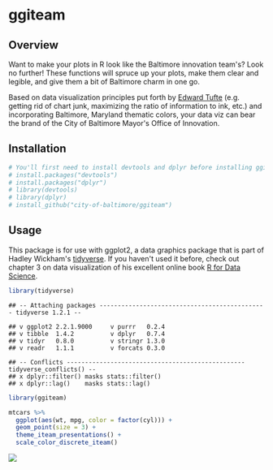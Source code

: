 
ggiteam
=======

Overview
--------

Want to make your plots in R look like the Baltimore innovation team's? Look no further! These functions will spruce up your plots, make them clear and legible, and give them a bit of Baltimore charm in one go.

Based on data visualization principles put forth by [Edward Tufte](https://www.edwardtufte.com/tufte/) (e.g. getting rid of chart junk, maximizing the ratio of information to ink, etc.) and incorporating Baltimore, Maryland thematic colors, your data viz can bear the brand of the City of Baltimore Mayor's Office of Innovation.

Installation
------------

``` r
# You'll first need to install devtools and dplyr before installing ggiteam from Github
# install.packages("devtools")
# install.packages("dplyr")
# library(devtools)
# library(dplyr)
# install_github("city-of-baltimore/ggiteam")
```

Usage
-----

This package is for use with ggplot2, a data graphics package that is part of Hadley Wickham's [tidyverse](https://www.tidyverse.org/). If you haven't used it before, check out chapter 3 on data visualization of his excellent online book [R for Data Science](http://r4ds.had.co.nz/data-visualisation.html).

``` r
library(tidyverse)
```

    ## -- Attaching packages ---------------------------------------------- tidyverse 1.2.1 --

    ## v ggplot2 2.2.1.9000     v purrr   0.2.4     
    ## v tibble  1.4.2          v dplyr   0.7.4     
    ## v tidyr   0.8.0          v stringr 1.3.0     
    ## v readr   1.1.1          v forcats 0.3.0

    ## -- Conflicts ------------------------------------------------- tidyverse_conflicts() --
    ## x dplyr::filter() masks stats::filter()
    ## x dplyr::lag()    masks stats::lag()

``` r
library(ggiteam)

mtcars %>%
  ggplot(aes(wt, mpg, color = factor(cyl))) +
  geom_point(size = 3) +
  theme_iteam_presentations() +
  scale_color_discrete_iteam()
```

![](README_files/figure-markdown_github/unnamed-chunk-2-1.png)
